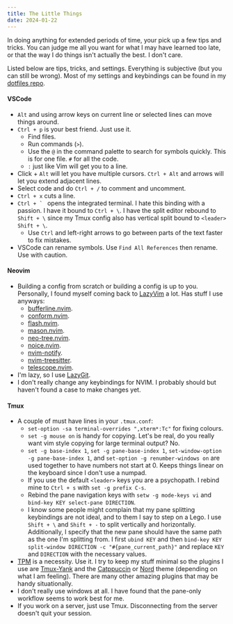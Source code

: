 ```yaml
---
title: The Little Things
date: 2024-01-22
---
```

In doing anything for extended periods of time, your pick up a few tips and tricks. You can judge me all you want for what I may have learned too late, or that the way I do things isn't actually the best. I don't care. 

Listed below are tips, tricks, and settings. Everything is subjective (but you can still be wrong). Most of my settings and keybindings can be found in my [dotfiles repo](https://github.com/rithikasilva/.dotfiles).

#### VSCode
- `Alt` and using arrow keys on current line or selected lines can move things around.
- `Ctrl + p` is your best friend. Just use it.
	- Find files.
	- Run commands (`>`).
	- Use the `@` in the command palette to search for symbols quickly. This is for one file. `#` for all the code.
	- `:` just like Vim will get you to a line.
- Click + `Alt` will let you have multiple cursors. `Ctrl + Alt` and arrows will let you extend adjacent lines.
- Select code and do `Ctrl + /` to comment and uncomment.
- `Ctrl + x` cuts a line.
- ``Ctrl + ` ``  opens the integrated terminal. I hate this binding with a passion.  I have it bound to `Ctrl + \`. I have the split editor rebound to `Shift + \` since my Tmux config also has vertical split bound to `<leader> Shift + \`.
	- Use `Ctrl` and left-right arrows to go between parts of the text faster to fix mistakes.
- VSCode can rename symbols. Use `Find All References` then rename. Use with caution. 

#### Neovim
- Building a config from scratch or building a config is up to you. Personally, I found myself coming back to [LazyVim](https://www.lazyvim.org/) a lot. Has stuff I use anyways:
	- [bufferline.nvim](https://github.com/akinsho/bufferline.nvim.git).
	- [conform.nvim](https://github.com/stevearc/conform.nvim.git).
	- [flash.nvim](https://github.com/folke/flash.nvim.git).
	- [mason.nvim](https://github.com/williamboman/mason.nvim.git).
	- [neo-tree.nvim](https://github.com/nvim-neo-tree/neo-tree.nvim.git).
	- [noice.nvim](https://github.com/folke/noice.nvim).
	- [nvim-notify](https://github.com/rcarriga/nvim-notify).
	- [nvim-treesitter](https://github.com/nvim-treesitter/nvim-treesitter).
	- [telescope.nvim](https://github.com/nvim-treesitter/nvim-treesitter).
- I'm lazy, so I use [LazyGit](https://github.com/jesseduffield/lazygit).
- I don't really change any keybindings for NVIM. I probably should but haven't found a case to make changes yet.

#### Tmux
- A couple of must have lines in your `.tmux.conf`:
	- `set-option -sa terminal-overrides ",xterm*:Tc"` for fixing colours.
	- `set -g mouse on` is handy for copying. Let's be real, do you really want vim style copying for large terminal output? No.
	- `set -g base-index 1`, `set -g pane-base-index 1`, `set-window-option -g pane-base-index 1`, and `set-option -g renumber-windows on` are used together to have numbers not start at 0. Keeps things linear on the keyboard since I don't use a numpad.
	- If you use the default `<leader>` keys you are a psychopath. I rebind mine to `Ctrl + s` with `set -g prefix C-s`.
	- Rebind the pane navigation keys with `setw -g mode-keys vi` and `bind-key KEY select-pane DIRECTION`.
	- I know some people might complain that my pane splitting keybindings are not ideal, and to them I say to step on a Lego. I use `Shift + \` and `Shift + -` to split vertically and horizontally. Additionally, I specify that the new pane should have the same path as the one I'm splitting from. I first `ubind KEY` and then `bind-key KEY split-window DIRECTION -c "#{pane_current_path}"` and replace `KEY` and `DIRECTION` with the necessary values.
- [TPM](https://github.com/tmux-plugins/tpm) is a necessity. Use it. I try to keep my stuff minimal so the plugins I use are [Tmux-Yank](https://github.com/tmux-plugins/tmux-yank) and the [Catppuccin](https://github.com/catppuccin/tmux) or [Nord](https://www.nordtheme.com/docs/ports/tmux/installation) theme (depending on what I am feeling). There are many other amazing plugins that may be handy situationally.
- I don't really use windows at all. I have found that the pane-only workflow seems to work best for me. 
- If you work on a server, just use Tmux. Disconnecting from the server doesn't quit your session.





